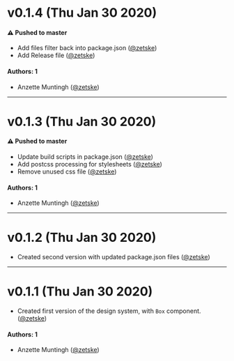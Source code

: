 # v0.1.4 (Thu Jan 30 2020)

#### ⚠️  Pushed to master

- Add files filter back into package.json  ([@zetske](https://github.com/zetske))
- Add Release file  ([@zetske](https://github.com/zetske))

#### Authors: 1

- Anzette Muntingh ([@zetske](https://github.com/zetske))

---

# v0.1.3 (Thu Jan 30 2020)

#### ⚠️  Pushed to master

- Update build scripts in package.json  ([@zetske](https://github.com/zetske))
- Add postcss processing for stylesheets  ([@zetske](https://github.com/zetske))
- Remove unused css file  ([@zetske](https://github.com/zetske))

#### Authors: 1

- Anzette Muntingh ([@zetske](https://github.com/zetske))

---

# v0.1.2 (Thu Jan 30 2020)

- Created second version with updated package.json files ([@zetske](https://github.com/zetske))

---

# v0.1.1 (Thu Jan 30 2020)

- Created first version of the design system, with `Box` component. ([@zetske](https://github.com/zetske))

#### Authors: 1

- Anzette Muntingh ([@zetske](https://github.com/zetske))